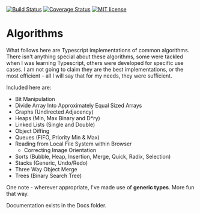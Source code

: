[![Build Status](https://travis-ci.com/mheuss/typescript-algorithms.svg?branch=master)](https://travis-ci.com/mheuss/typescript-algorithms.svg?branch=master)
[![Coverage Status](https://coveralls.io/repos/github/mheuss/typescript-algorithms/badge.svg?branch=master)](https://coveralls.io/github/mheuss/typescript-algorithms?branch=master)
[![MIT license](http://img.shields.io/badge/license-MIT-brightgreen.svg)](http://opensource.org/licenses/MIT)

# Algorithms

What follows here are Typescript implementations of common algorithms. There isn't anything special about
these algorithms, some were tackled when I was learning Typescript, others were developed for specific use cases. I am
not going to claim they are the best implementations, or the most efficient - all I will say that for my needs, they
were sufficient.

Included here are:

  - Bit Manipulation
  - Divide Array Into Approximately Equal Sized Arrays
  - Graphs (Undirected Adjacency)
  - Heaps (Min, Max Binary and D*ry)
  - Linked Lists (Single and Double)
  - Object Diffing 
  - Queues (FIFO, Priority Min & Max)
  - Reading from Local File System within Browser
    - Correcting Image Orientation
  - Sorts (Bubble, Heap, Insertion, Merge, Quick, Radix, Selection)
  - Stacks (Generic, Undo/Redo)
  - Three Way Object Merge
  - Trees (Binary Search Tree)



One note - wherever appropriate, I've made use of **generic types**. More fun that way.

Documentation exists in the Docs folder. 
